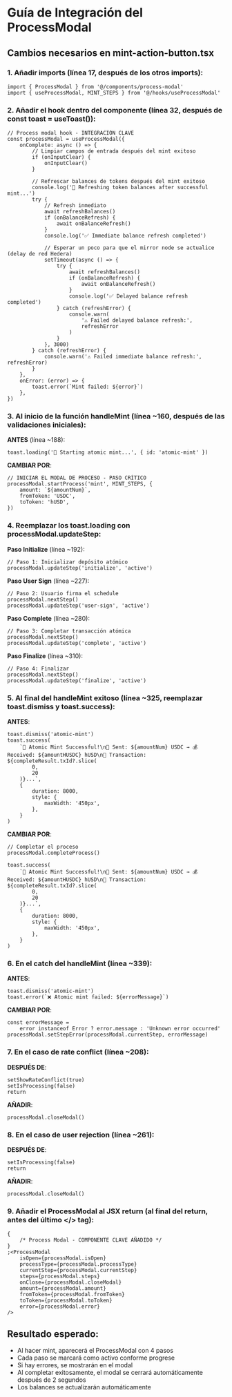 # Guía de Integración del ProcessModal

## Cambios necesarios en mint-action-button.tsx

### 1. Añadir imports (línea 17, después de los otros imports):

```tsx
import { ProcessModal } from '@/components/process-modal'
import { useProcessModal, MINT_STEPS } from '@/hooks/useProcessModal'
```

### 2. Añadir el hook dentro del componente (línea 32, después de const toast = useToast()):

```tsx
// Process modal hook - INTEGRACIÓN CLAVE
const processModal = useProcessModal({
    onComplete: async () => {
        // Limpiar campos de entrada después del mint exitoso
        if (onInputClear) {
            onInputClear()
        }

        // Refrescar balances de tokens después del mint exitoso
        console.log('🔄 Refreshing token balances after successful mint...')
        try {
            // Refresh inmediato
            await refreshBalances()
            if (onBalanceRefresh) {
                await onBalanceRefresh()
            }
            console.log('✅ Immediate balance refresh completed')

            // Esperar un poco para que el mirror node se actualice (delay de red Hedera)
            setTimeout(async () => {
                try {
                    await refreshBalances()
                    if (onBalanceRefresh) {
                        await onBalanceRefresh()
                    }
                    console.log('✅ Delayed balance refresh completed')
                } catch (refreshError) {
                    console.warn(
                        '⚠️ Failed delayed balance refresh:',
                        refreshError
                    )
                }
            }, 3000)
        } catch (refreshError) {
            console.warn('⚠️ Failed immediate balance refresh:', refreshError)
        }
    },
    onError: (error) => {
        toast.error(`Mint failed: ${error}`)
    },
})
```

### 3. Al inicio de la función handleMint (línea ~160, después de las validaciones iniciales):

**ANTES** (línea ~188):

```tsx
toast.loading('🔄 Starting atomic mint...', { id: 'atomic-mint' })
```

**CAMBIAR POR**:

```tsx
// INICIAR EL MODAL DE PROCESO - PASO CRÍTICO
processModal.startProcess('mint', MINT_STEPS, {
    amount: `${amountNum}`,
    fromToken: 'USDC',
    toToken: 'hUSD',
})
```

### 4. Reemplazar los toast.loading con processModal.updateStep:

**Paso Initialize** (línea ~192):

```tsx
// Paso 1: Inicializar depósito atómico
processModal.updateStep('initialize', 'active')
```

**Paso User Sign** (línea ~227):

```tsx
// Paso 2: Usuario firma el schedule
processModal.nextStep()
processModal.updateStep('user-sign', 'active')
```

**Paso Complete** (línea ~280):

```tsx
// Paso 3: Completar transacción atómica
processModal.nextStep()
processModal.updateStep('complete', 'active')
```

**Paso Finalize** (línea ~310):

```tsx
// Paso 4: Finalizar
processModal.nextStep()
processModal.updateStep('finalize', 'active')
```

### 5. Al final del handleMint exitoso (línea ~325, reemplazar toast.dismiss y toast.success):

**ANTES**:

```tsx
toast.dismiss('atomic-mint')
toast.success(
    `🎉 Atomic Mint Successful!\n💸 Sent: ${amountNum} USDC → 💰 Received: ${amountHUSDC} hUSD\n🔗 Transaction: ${completeResult.txId?.slice(
        0,
        20
    )}...`,
    {
        duration: 8000,
        style: {
            maxWidth: '450px',
        },
    }
)
```

**CAMBIAR POR**:

```tsx
// Completar el proceso
processModal.completeProcess()

toast.success(
    `🎉 Atomic Mint Successful!\n💸 Sent: ${amountNum} USDC → 💰 Received: ${amountHUSDC} hUSD\n🔗 Transaction: ${completeResult.txId?.slice(
        0,
        20
    )}...`,
    {
        duration: 8000,
        style: {
            maxWidth: '450px',
        },
    }
)
```

### 6. En el catch del handleMint (línea ~339):

**ANTES**:

```tsx
toast.dismiss('atomic-mint')
toast.error(`❌ Atomic mint failed: ${errorMessage}`)
```

**CAMBIAR POR**:

```tsx
const errorMessage =
    error instanceof Error ? error.message : 'Unknown error occurred'
processModal.setStepError(processModal.currentStep, errorMessage)
```

### 7. En el caso de rate conflict (línea ~208):

**DESPUÉS DE**:

```tsx
setShowRateConflict(true)
setIsProcessing(false)
return
```

**AÑADIR**:

```tsx
processModal.closeModal()
```

### 8. En el caso de user rejection (línea ~261):

**DESPUÉS DE**:

```tsx
setIsProcessing(false)
return
```

**AÑADIR**:

```tsx
processModal.closeModal()
```

### 9. Añadir el ProcessModal al JSX return (al final del return, antes del último </> tag):

```tsx
{
    /* Process Modal - COMPONENTE CLAVE AÑADIDO */
}
;<ProcessModal
    isOpen={processModal.isOpen}
    processType={processModal.processType}
    currentStep={processModal.currentStep}
    steps={processModal.steps}
    onClose={processModal.closeModal}
    amount={processModal.amount}
    fromToken={processModal.fromToken}
    toToken={processModal.toToken}
    error={processModal.error}
/>
```

## Resultado esperado:

-   Al hacer mint, aparecerá el ProcessModal con 4 pasos
-   Cada paso se marcará como activo conforme progrese
-   Si hay errores, se mostrarán en el modal
-   Al completar exitosamente, el modal se cerrará automáticamente después de 2 segundos
-   Los balances se actualizarán automáticamente
